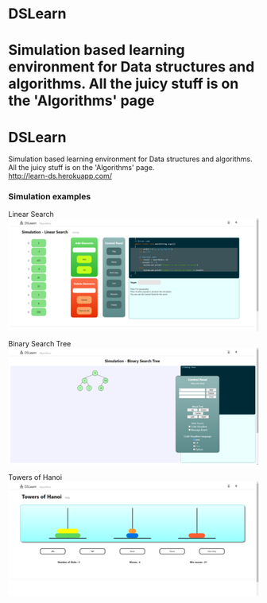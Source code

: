 # DSLearn

Simulation based learning environment for Data structures and algorithms.
All the juicy stuff is on the 'Algorithms' page
=======
# DSLearn

Simulation based learning environment for Data structures and algorithms.<br>
All the juicy stuff is on the 'Algorithms' page. <br>
http://learn-ds.herokuapp.com/

### Simulation examples

Linear Search
![Linear Search](demoImages/ScreenshotLS.png)

Binary Search Tree
![Linear Search](demoImages/ScreenshotBST.png)

Towers of Hanoi
![Linear Search](demoImages/ScreenshotToh.png)